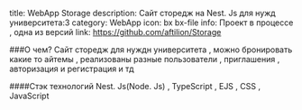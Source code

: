 title: WebApp Storage
description: Cайт сторедж на Nest. Js для нужд университета:3
category: WebApp
icon: bx bx-file
info: Проект в процессе , одна из версий 
link: https://github.com/aftilion/Storage

###О чем?
Сайт сторедж для нуждн университета , можно бронировать какие то айтемы , реализованы разные пользователи , приглашения , авторизация и регистрация и тд


####Стэк технологий
Nest. Js(Node. Js) , TypeScript , EJS , CSS , JavaScript
